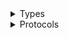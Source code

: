<details>
<summary>Types</summary>

  - [CloudTrailClient](/aws-sdk-swift/reference/0.x/AWSCloudTrail/CloudTrailClient)
  - [CloudTrailClient.CloudTrailClientConfiguration](/aws-sdk-swift/reference/0.x/AWSCloudTrail/CloudTrailClient.CloudTrailClientConfiguration)
  - [CloudTrailClientLogHandlerFactory](/aws-sdk-swift/reference/0.x/AWSCloudTrail/CloudTrailClientLogHandlerFactory)
  - [CloudTrailClientTypes](/aws-sdk-swift/reference/0.x/AWSCloudTrail/CloudTrailClientTypes)

</details>

<details>
<summary>Protocols</summary>

  - [CloudTrailClientProtocol](/aws-sdk-swift/reference/0.x/AWSCloudTrail/CloudTrailClientProtocol)

</details>
